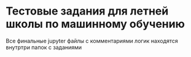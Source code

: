 # Тестовые задания для летней школы по машинному обучению
Все финальные jupyter файлы с комментариями логик находятся внутртри папок с заданиями
